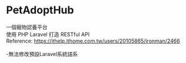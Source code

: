# PetAdoptHub
一個寵物認養平台 <br>
使用 PHP Laravel 打造 RESTful API <br>
Reference: https://ithelp.ithome.com.tw/users/20105865/ironman/2466 <br><br>
-無法修改預設Laravel系統語系
